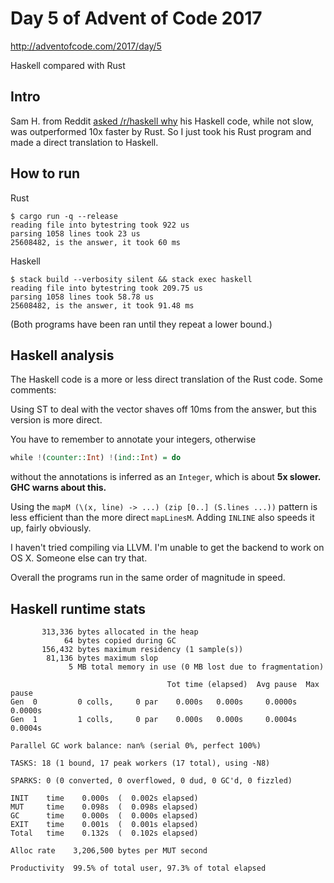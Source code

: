 # Day 5 of Advent of Code 2017

http://adventofcode.com/2017/day/5

Haskell compared with Rust

## Intro

Sam H. from Reddit [asked /r/haskell why](https://www.reddit.com/r/haskell/comments/7iumzb/haskell_mutable_collections_low_performance_vs/) his Haskell code, while not slow, was outperformed 10x faster by Rust. So I just took his Rust program and made a direct translation to Haskell.

## How to run

Rust

    $ cargo run -q --release
    reading file into bytestring took 922 us
    parsing 1058 lines took 23 us
    25608482, is the answer, it took 60 ms

Haskell

    $ stack build --verbosity silent && stack exec haskell
    reading file into bytestring took 209.75 us
    parsing 1058 lines took 58.78 us
    25608482, is the answer, it took 91.48 ms

(Both programs have been ran until they repeat a lower bound.)

## Haskell analysis

The Haskell code is a more or less direct translation of the Rust
code. Some comments:

Using ST to deal with the vector shaves off 10ms from the answer, but
this version is more direct.

You have to remember to annotate your integers, otherwise

``` haskell
while !(counter::Int) !(ind::Int) = do
```

without the annotations is inferred as an `Integer`, which is about **5x
slower. GHC warns about this.**

Using the `mapM (\(x, line) -> ...) (zip [0..] (S.lines ...))` pattern
is less efficient than the more direct `mapLinesM`. Adding `INLINE`
also speeds it up, fairly obviously.

I haven't tried compiling via LLVM. I'm unable to get the backend to
work on OS X. Someone else can try that.

Overall the programs run in the same order of magnitude in speed.

## Haskell runtime stats

           313,336 bytes allocated in the heap
                64 bytes copied during GC
           156,432 bytes maximum residency (1 sample(s))
            81,136 bytes maximum slop
                 5 MB total memory in use (0 MB lost due to fragmentation)

                                       Tot time (elapsed)  Avg pause  Max pause
    Gen  0         0 colls,     0 par    0.000s   0.000s     0.0000s    0.0000s
    Gen  1         1 colls,     0 par    0.000s   0.000s     0.0004s    0.0004s

    Parallel GC work balance: nan% (serial 0%, perfect 100%)

    TASKS: 18 (1 bound, 17 peak workers (17 total), using -N8)

    SPARKS: 0 (0 converted, 0 overflowed, 0 dud, 0 GC'd, 0 fizzled)

    INIT    time    0.000s  (  0.002s elapsed)
    MUT     time    0.098s  (  0.098s elapsed)
    GC      time    0.000s  (  0.000s elapsed)
    EXIT    time    0.001s  (  0.001s elapsed)
    Total   time    0.132s  (  0.102s elapsed)

    Alloc rate    3,206,500 bytes per MUT second

    Productivity  99.5% of total user, 97.3% of total elapsed
